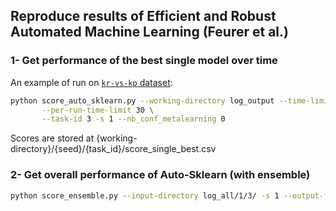## Reproduce results of Efficient and Robust Automated Machine Learning (Feurer et al.)

### 1- Get performance of the best single model over time
An example of run on [`kr-vs-kp` dataset](https://www.openml.org/t/3):

```bash
python score_auto_sklearn.py --working-directory log_output --time-limit 100 \
       --per-run-time-limit 30 \
       --task-id 3 -s 1 --nb_conf_metalearning 0
```
Scores are stored at {working-directory}/{seed}/{task_id}/score_single_best.csv


### 2- Get overall performance of Auto-Sklearn (with ensemble)
```bash
python score_ensemble.py --input-directory log_all/1/3/ -s 1 --output-file scores_ens.txt
```
